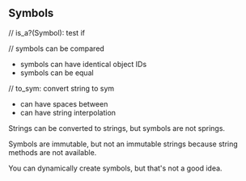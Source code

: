## Symbols

// is_a?(Symbol): test if 

// symbols can be compared
- symbols can have identical object IDs
- symbols can be equal

// to_sym: convert string to sym
- can have spaces between
- can have string interpolation


Strings can be converted to strings, but symbols are not springs. 

Symbols are immutable, but not an immutable strings because string methods are not available. 

You can dynamically create symbols, but that's not a good idea.

